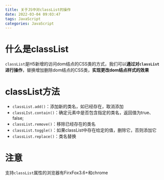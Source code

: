 ```yaml
---
title: 关于JS中对classList的操作
date: 2022-03-04 09:03:47
tags: JavaScript
categories: JavaScript
---
```


# 什么是classList

`classList`是H5新增的访问dom结点的CSS类的方式，我们可以**通过对`classList`进行操作**，替换增加删除dom结点的CSS类，**实现更改dom结点样式的效果**

# classList方法

- `classList.add()`：添加新的类名，如已经存在，取消添加
- `classLIst.contain()`：确定元素中是否包含指定的类名，返回值为true、false;
- `classList.remove()`：移除已经存在的类名
- `classList.toggle()`：如果classList中存在给定的值，删除它，否则添加它
- `classList.replace()`：类名替换

# 注意

支持`classList`属性的浏览器有FirxFox3.6+和chrome
